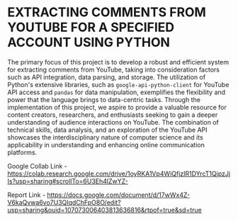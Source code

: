 <h1>EXTRACTING COMMENTS FROM YOUTUBE FOR A SPECIFIED ACCOUNT USING PYTHON</h1>

The primary focus of this project is to develop a robust and efficient system for extracting comments from YouTube, taking into consideration factors such as API integration, data parsing, and storage. The utilization of Python's extensive libraries, such as `google-api-python-client` for YouTube API access and `pandas` for data manipulation, exemplifies the flexibility and power that the language brings to data-centric tasks.
Through the implementation of this project, we aspire to provide a valuable resource for content creators, researchers, and enthusiasts seeking to gain a deeper understanding of audience interactions on YouTube. The combination of technical skills, data analysis, and an exploration of the YouTube API showcases the interdisciplinary nature of computer science and its applicability in understanding and enhancing online communication platforms.

Google Collab Link - https://colab.research.google.com/drive/1oyRKA1Vp4WiQfjzIR1DYrcT1QjpzJjIs?usp=sharing#scrollTo=6U3Eh4lZwYZ-

Report Link - https://docs.google.com/document/d/17wWx4Z-V6kaQvwa6vo7U3QIqdChFpO8O/edit?usp=sharing&ouid=107073006403813636816&rtpof=true&sd=true

